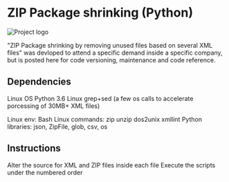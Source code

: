 ZIP Package shrinking (Python)
==============================

![Project logo](docs/static_files/logo.png "The Project")

"ZIP Package shrinking by removing unused files based on several XML files" was devloped to attend a specific demand inside a specific company, but is posted here for code versioning, maintenance and code reference.

## Dependencies

Linux OS
Python 3.6
Linux grep+sed (a few os calls to accelerate porcessing of 30MB+ XML files)

Linux env: Bash
Linux commands: zip unzip dos2unix xmllint
Python libraries: json, ZipFile, glob, csv, os

## Instructions

Alter the source for XML and ZIP files inside each file
Execute the scripts under the numbered order
